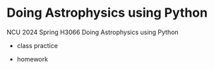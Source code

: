 # Doing Astrophysics using Python
NCU 2024 Spring H3066 Doing Astrophysics using Python

+ class practice

+ homework
